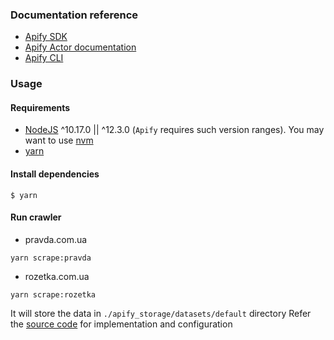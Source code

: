 ### Documentation reference

-   [Apify SDK](https://sdk.apify.com/)
-   [Apify Actor documentation](https://docs.apify.com/actor)
-   [Apify CLI](https://docs.apify.com/cli)

### Usage

#### Requirements

-   [NodeJS](https://nodejs.org/en/) ^10.17.0 || ^12.3.0 (`Apify` requires such version ranges). You may want to use [nvm](https://github.com/nvm-sh/nvm)
-   [yarn](https://classic.yarnpkg.com/en/)

#### Install dependencies

```
$ yarn
```

#### Run crawler

-   pravda.com.ua

```
yarn scrape:pravda
```

-   rozetka.com.ua

```
yarn scrape:rozetka
```

It will store the data in `./apify_storage/datasets/default` directory
Refer the [source code](./src) for implementation and configuration
